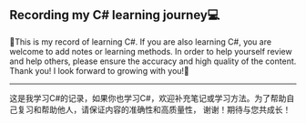 ## Recording my C# learning journey💻
🎈This is my record of learning C#. 
If you are also learning C#, you are welcome to add notes or learning methods. 
In order to help yourself review and help others, please ensure the accuracy and high quality of the content. 
Thank you! I look forward to growing with you!🌈

----------------------------------------------------------------------------------------------------------------

这是我学习C#的记录，如果你也学习C#，欢迎补充笔记或学习方法。为了帮助自己复习和帮助他人，请保证内容的准确性和高质量性，
谢谢！期待与您共成长！
